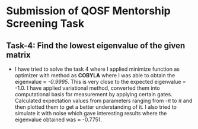 # Submission of QOSF Mentorship Screening Task
## Task-4: Find the lowest eigenvalue of the given matrix
* I have tried to solve the task 4 where I applied minimize function as optimizer with method as **COBYLA** where I was able to obtain the eigenvalue ≈ *-0.9995*. 
This is very close to the expected eigenvalue = -1.0. I have applied variational method, converted them into computational basis for measurement by applying certain gates. Calculated expectation values from parameters ranging from *-π* to *π* and then plotted them to get a better understanding of it. I also tried to simulate it with noise which gave interesting results where the eigenvalue obtained was ≈ -0.7751.
